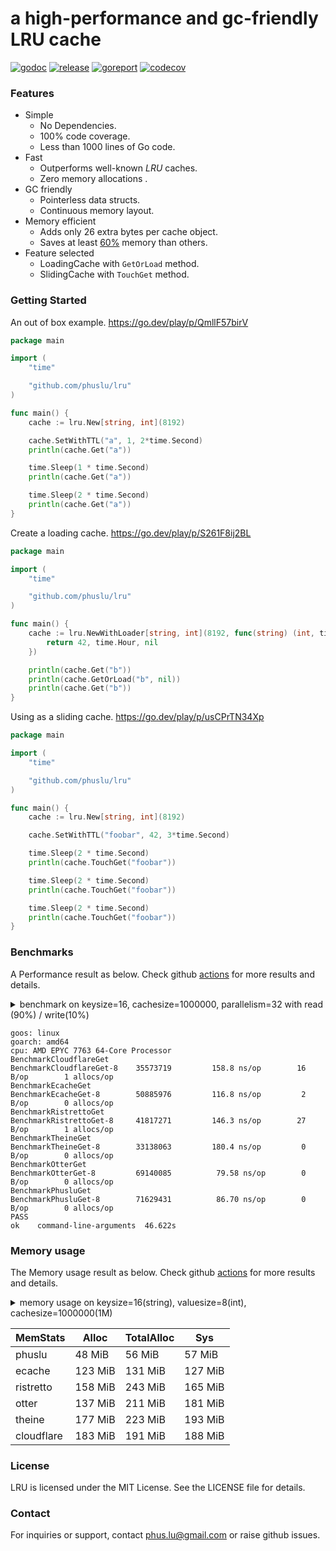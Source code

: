 # a high-performance and gc-friendly LRU cache

[![godoc][godoc-img]][godoc] [![release][release-img]][release] [![goreport][goreport-img]][goreport] [![codecov][codecov-img]][codecov]

### Features

* Simple
    - No Dependencies.
    - 100% code coverage.
    - Less than 1000 lines of Go code.
* Fast
    - Outperforms well-known *LRU* caches.
    - Zero memory allocations .
* GC friendly
    - Pointerless data structs.
    - Continuous memory layout.
* Memory efficient
    - Adds only 26 extra bytes per cache object.
    - Saves at least [60%](#memory-usage) memory than others.
* Feature selected
    - LoadingCache with `GetOrLoad` method.
    - SlidingCache with `TouchGet` method.

### Getting Started

An out of box example. https://go.dev/play/p/QmllF57birV
```go
package main

import (
	"time"

	"github.com/phuslu/lru"
)

func main() {
	cache := lru.New[string, int](8192)

	cache.SetWithTTL("a", 1, 2*time.Second)
	println(cache.Get("a"))

	time.Sleep(1 * time.Second)
	println(cache.Get("a"))

	time.Sleep(2 * time.Second)
	println(cache.Get("a"))
}
```

Create a loading cache. https://go.dev/play/p/S261F8ij2BL
```go
package main

import (
	"time"

	"github.com/phuslu/lru"
)

func main() {
	cache := lru.NewWithLoader[string, int](8192, func(string) (int, time.Duration, error) {
		return 42, time.Hour, nil
	})

	println(cache.Get("b"))
	println(cache.GetOrLoad("b", nil))
	println(cache.Get("b"))
}
```

Using as a sliding cache. https://go.dev/play/p/usCPrTN34Xp
```go
package main

import (
	"time"

	"github.com/phuslu/lru"
)

func main() {
	cache := lru.New[string, int](8192)

	cache.SetWithTTL("foobar", 42, 3*time.Second)

	time.Sleep(2 * time.Second)
	println(cache.TouchGet("foobar"))

	time.Sleep(2 * time.Second)
	println(cache.TouchGet("foobar"))

	time.Sleep(2 * time.Second)
	println(cache.TouchGet("foobar"))
}
```

### Benchmarks

A Performance result as below. Check github [actions][actions] for more results and details.
<details>
  <summary>benchmark on keysize=16, cachesize=1000000, parallelism=32 with read (90%) / write(10%)</summary>

  ```go
  // go test -v -cpu=8 -run=none -bench=. -benchtime=5s -benchmem bench_test.go
  package bench

  import (
  	"fmt"
  	"testing"
  	"time"
  	_ "unsafe"

  	theine "github.com/Yiling-J/theine-go"
  	"github.com/cespare/xxhash/v2"
  	cloudflare "github.com/cloudflare/golibs/lrucache"
  	ristretto "github.com/dgraph-io/ristretto"
  	freelru "github.com/elastic/go-freelru"
  	ccache "github.com/karlseguin/ccache/v3"
  	otter "github.com/maypok86/otter"
  	ecache "github.com/orca-zhang/ecache"
  	phuslu "github.com/phuslu/lru"
  )

  const (
  	keysize     = 16
  	cachesize   = 1000000
  	parallelism = 32
  	writeradio  = 0.1
  )

  var keys = func() (x []string) {
  	x = make([]string, cachesize)
  	for i := 0; i < cachesize; i++ {
  		x[i] = fmt.Sprintf(fmt.Sprintf("%%0%dd", keysize), i)
  	}
  	return
  }()

  //go:noescape
  //go:linkname fastrandn runtime.fastrandn
  func fastrandn(x uint32) uint32

  func BenchmarkCloudflareGet(b *testing.B) {
  	cache := cloudflare.NewMultiLRUCache(1024, cachesize/1024)
  	for i := 0; i < cachesize/2; i++ {
  		cache.Set(keys[i], i, time.Now().Add(time.Hour))
  	}
  	b.SetParallelism(parallelism)
  	b.ResetTimer()
  	b.RunParallel(func(pb *testing.PB) {
  		expires := time.Now().Add(time.Hour)
  		waterlevel := int(float32(cachesize) * writeradio)
  		for pb.Next() {
  			i := int(fastrandn(cachesize))
  			if i <= waterlevel {
  				cache.Set(keys[i], i, expires)
  			} else {
  				cache.Get(keys[i])
  			}
  		}
  	})
  }

  func BenchmarkEcacheGet(b *testing.B) {
  	cache := ecache.NewLRUCache(1024, cachesize/1024, time.Hour)
  	for i := 0; i < cachesize/2; i++ {
  		cache.Put(keys[i], i)
  	}
  	b.SetParallelism(parallelism)
  	b.ResetTimer()
  	b.RunParallel(func(pb *testing.PB) {
  		waterlevel := int(float32(cachesize) * writeradio)
  		for pb.Next() {
  			i := int(fastrandn(cachesize))
  			if i <= waterlevel {
  				cache.Put(keys[i], i)
  			} else {
  				cache.Get(keys[i])
  			}
  		}
  	})
  }

  func BenchmarkCcacheGet(b *testing.B) {
  	cache := ccache.New(ccache.Configure[int]().MaxSize(cachesize).ItemsToPrune(100))
  	for i := 0; i < cachesize/2; i++ {
  		cache.Set(keys[i], i, time.Hour)
  	}
  	b.SetParallelism(parallelism)
  	b.ResetTimer()
  	b.RunParallel(func(pb *testing.PB) {
  		waterlevel := int(float32(cachesize) * writeradio)
  		for pb.Next() {
  			i := int(fastrandn(cachesize))
  			if i <= waterlevel {
  				cache.Set(keys[i], i, time.Hour)
  			} else {
  				cache.Get(keys[i])
  			}
  		}
  	})
  }

  func BenchmarkRistrettoGet(b *testing.B) {
  	cache, _ := ristretto.NewCache(&ristretto.Config{
  		NumCounters: cachesize, // number of keys to track frequency of (10M).
  		MaxCost:     2 << 30,   // maximum cost of cache (2GB).
  		BufferItems: 64,        // number of keys per Get buffer.
  	})
  	for i := 0; i < cachesize/2; i++ {
  		cache.SetWithTTL(keys[i], i, 1, time.Hour)
  	}

  	b.SetParallelism(parallelism)
  	b.ResetTimer()

  	b.RunParallel(func(pb *testing.PB) {
  		waterlevel := int(float32(cachesize) * writeradio)
  		for pb.Next() {
  			i := int(fastrandn(cachesize))
  			if i <= waterlevel {
  				cache.SetWithTTL(keys[i], i, 1, time.Hour)
  			} else {
  				cache.Get(keys[i])
  			}
  		}
  	})
  }

  func BenchmarkTheineGet(b *testing.B) {
  	cache, _ := theine.NewBuilder[string, int](cachesize).Build()
  	for i := 0; i < cachesize/2; i++ {
  		cache.SetWithTTL(keys[i], i, 1, time.Hour)
  	}

  	b.SetParallelism(parallelism)
  	b.ResetTimer()

  	b.RunParallel(func(pb *testing.PB) {
  		waterlevel := int(float32(cachesize) * writeradio)
  		for pb.Next() {
  			i := int(fastrandn(cachesize))
  			if i <= waterlevel {
  				cache.SetWithTTL(keys[i], i, 1, time.Hour)
  			} else {
  				cache.Get(keys[i])
  			}
  		}
  	})
  }

  func BenchmarkOtterGet(b *testing.B) {
  	cache, _ := otter.MustBuilder[string, int](cachesize).Build()
  	for i := 0; i < cachesize/2; i++ {
  		cache.SetWithTTL(keys[i], i, time.Hour)
  	}

  	b.SetParallelism(parallelism)
  	b.ResetTimer()

  	b.RunParallel(func(pb *testing.PB) {
  		waterlevel := int(float32(cachesize) * writeradio)
  		for pb.Next() {
  			i := int(fastrandn(cachesize))
  			if i <= waterlevel {
  				cache.SetWithTTL(keys[i], i, time.Hour)
  			} else {
  				cache.Get(keys[i])
  			}
  		}
  	})
  }

  func hashStringXXHASH(s string) uint32 {
  	return uint32(xxhash.Sum64String(s))
  }

  func BenchmarkFreelruGet(b *testing.B) {
  	cache, _ := freelru.NewSharded[string, int](cachesize, hashStringXXHASH)
  	for i := 0; i < cachesize/2; i++ {
  		cache.AddWithLifetime(keys[i], i, time.Hour)
  	}

  	b.SetParallelism(parallelism)
  	b.ResetTimer()

  	b.RunParallel(func(pb *testing.PB) {
  		waterlevel := int(float32(cachesize) * writeradio)
  		for pb.Next() {
  			i := int(fastrandn(cachesize))
  			if i <= waterlevel {
  				cache.AddWithLifetime(keys[i], i, time.Hour)
  			} else {
  				cache.Get(keys[i])
  			}
  		}
  	})
  }

  func BenchmarkPhusluGet(b *testing.B) {
  	cache := phuslu.New[string, int](cachesize)
  	for i := 0; i < cachesize/2; i++ {
  		cache.SetWithTTL(keys[i], i, time.Hour)
  	}

  	b.SetParallelism(parallelism)
  	b.ResetTimer()

  	b.RunParallel(func(pb *testing.PB) {
  		waterlevel := int(float32(cachesize) * writeradio)
  		for pb.Next() {
  			i := int(fastrandn(cachesize))
  			if i <= waterlevel {
  				cache.SetWithTTL(keys[i], i, time.Hour)
  			} else {
  				cache.Get(keys[i])
  			}
  		}
  	})
  }
  ```
</details>

```
goos: linux
goarch: amd64
cpu: AMD EPYC 7763 64-Core Processor                
BenchmarkCloudflareGet
BenchmarkCloudflareGet-8    35573719         158.8 ns/op        16 B/op        1 allocs/op
BenchmarkEcacheGet
BenchmarkEcacheGet-8        50885976         116.8 ns/op         2 B/op        0 allocs/op
BenchmarkRistrettoGet
BenchmarkRistrettoGet-8     41817271         146.3 ns/op        27 B/op        1 allocs/op
BenchmarkTheineGet
BenchmarkTheineGet-8        33138063         180.4 ns/op         0 B/op        0 allocs/op
BenchmarkOtterGet
BenchmarkOtterGet-8         69140085          79.58 ns/op        0 B/op        0 allocs/op
BenchmarkPhusluGet
BenchmarkPhusluGet-8        71629431          86.70 ns/op        0 B/op        0 allocs/op
PASS
ok    command-line-arguments  46.622s
```

### Memory usage

The Memory usage result as below. Check github [actions][actions] for more results and details.
<details>
  <summary>memory usage on keysize=16(string), valuesize=8(int), cachesize=1000000(1M)</summary>

  ```go
  // memusage.go
  package main

  import (
  	"fmt"
  	"os"
  	"runtime"
  	"time"

  	theine "github.com/Yiling-J/theine-go"
  	"github.com/cespare/xxhash/v2"
  	cloudflare "github.com/cloudflare/golibs/lrucache"
    freelru "github.com/elastic/go-freelru"
  	ristretto "github.com/dgraph-io/ristretto"
  	ccache "github.com/karlseguin/ccache/v3"
  	otter "github.com/maypok86/otter"
  	ecache "github.com/orca-zhang/ecache"
  	phuslu "github.com/phuslu/lru"
  )

  const (
  	keysize   = 16
  	cachesize = 1000000
  )

  var keys []string 

  func main() {
  	keys = make([]string, cachesize)
  	for i := 0; i < cachesize; i++ {
  		keys[i] = fmt.Sprintf(fmt.Sprintf("%%0%dd", keysize), i)
  	}

  	var o runtime.MemStats
  	runtime.ReadMemStats(&o)

  	name := os.Args[1]
  	switch name {
  	case "phuslu":
  		SetupPhuslu()
  	case "freelru":
  		SetupFreelru()
  	case "ristretto":
  		SetupRistretto()
  	case "otter":
  		SetupOtter()
  	case "ccache":
  		SetupCcache()
  	case "ecache":
  		SetupEcache()
  	case "cloudflare":
  		SetupCloudflare()
  	case "theine":
  		SetupTheine()
  	default:
  		panic("no cache name")
  	}

  	var m runtime.MemStats
  	runtime.ReadMemStats(&m)

  	fmt.Printf("%s\t%v MiB\t%v MiB\t%v MiB\n",
  		name,
  		(m.Alloc-o.Alloc)/1048576,
  		(m.TotalAlloc-o.TotalAlloc)/1048576,
  		(m.Sys-o.Sys)/1048576,
  	)
  }

  func SetupPhuslu() {
  	cache := phuslu.New[string, int](cachesize)
  	for i := 0; i < cachesize; i++ {
  		cache.SetWithTTL(keys[i], i, time.Hour)
  	}
  }

  func SetupFreelru() {
  	cache, _ := freelru.NewSharded[string, int](cachesize, func(s string) uint32 { return uint32(xxhash.Sum64String(s)) })
  	for i := 0; i < cachesize; i++ {
  		cache.AddWithLifetime(keys[i], i, time.Hour)
  	}
  }

  func SetupOtter() {
  	cache, _ := otter.MustBuilder[string, int](cachesize).Build()
  	for i := 0; i < cachesize; i++ {
  		cache.SetWithTTL(keys[i], i, time.Hour)
  	}
  }

  func SetupEcache() {
  	cache := ecache.NewLRUCache(1024, cachesize/1024, time.Hour)
  	for i := 0; i < cachesize; i++ {
  		cache.Put(keys[i], i)
  	}
  }

  func SetupCcache() {
  	cache := ccache.New(ccache.Configure[int]().MaxSize(cachesize).ItemsToPrune(100))
  	for i := 0; i < cachesize; i++ {
  		cache.Set(keys[i], i, time.Hour)
  	}
  }

  func SetupRistretto() {
  	cache, _ := ristretto.NewCache(&ristretto.Config{
  		NumCounters: cachesize,
  		MaxCost:     2 << 30,
  		BufferItems: 64,
  	})
  	for i := 0; i < cachesize; i++ {
  		cache.SetWithTTL(keys[i], i, 1, time.Hour)
  	}
  }

  func SetupTheine() {
  	cache, _ := theine.NewBuilder[string, int](cachesize).Build()
  	for i := 0; i < cachesize; i++ {
  		cache.SetWithTTL(keys[i], i, 1, time.Hour)
  	}
  }

  func SetupCloudflare() {
  	cache := cloudflare.NewMultiLRUCache(1024, cachesize/1024)
  	for i := 0; i < cachesize; i++ {
  		cache.Set(keys[i], i, time.Now().Add(time.Hour))
  	}
  }
  ```
</details>

| MemStats   | Alloc   | TotalAlloc | Sys     |
| ---------- | ------- | ---------- | ------- |
| phuslu     | 48 MiB  | 56 MiB     | 57 MiB  |
| ecache     | 123 MiB | 131 MiB    | 127 MiB |
| ristretto  | 158 MiB | 243 MiB    | 165 MiB |
| otter      | 137 MiB | 211 MiB    | 181 MiB |
| theine     | 177 MiB | 223 MiB    | 193 MiB |
| cloudflare | 183 MiB | 191 MiB    | 188 MiB |

### License
LRU is licensed under the MIT License. See the LICENSE file for details.

### Contact
For inquiries or support, contact phus.lu@gmail.com or raise github issues.

[godoc-img]: http://img.shields.io/badge/godoc-reference-blue.svg
[godoc]: https://pkg.go.dev/github.com/phuslu/lru
[release-img]: https://img.shields.io/github/v/tag/phuslu/lru?label=release
[release]: https://github.com/phuslu/lru/tags
[goreport-img]: https://goreportcard.com/badge/github.com/phuslu/lru
[goreport]: https://goreportcard.com/report/github.com/phuslu/lru
[actions]: https://github.com/phuslu/lru/actions/workflows/benchmark.yml
[codecov-img]: https://codecov.io/gh/phuslu/lru/graph/badge.svg?token=Q21AMQNM1K
[codecov]: https://codecov.io/gh/phuslu/lru
